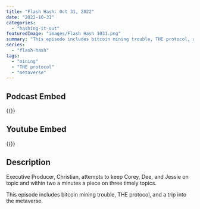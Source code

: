 ```yaml
---
title: "Flash Hash: Oct 31, 2022"
date: "2022-10-31"
categories: 
  - "hashing-it-out"
featuredImage: "images/Flash Hash 1031.png"
summary: "This episode includes bitcoin mining trouble, THE protocol, and a trip into the metaverse."
series:
  - "flash-hash"
tags: 
  - "mining"
  - "THE protocol"
  - "metaverse"
---
```



## Podcast Embed
{{<podcast-embed url="https://hashingitout.sounder.fm/episode/flash-hash-10-31-2022">}}

## Youtube Embed
{{<youtube url="https://youtu.be/3EDdi1kpvNk">}}

<!-- ## Episode Articles
{{<bitcoin-miners url=https://bloom.bg/3firu4O>}}
{{<THE-protocol url=https://bit.ly/3U9j6TR>}}
{{<metaverse url=https://bit.ly/3WftXgW>}} -->

## Description
Executive Producer, Christian, attempts to keep Corey, Dee, and Jessie on topic and within two a minutes a piece on three timely topics.

This episode includes bitcoin mining trouble, THE protocol, and a trip into the metaverse.